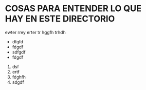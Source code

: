 # COSAS PARA ENTENDER LO QUE HAY EN ESTE DIRECTORIO

ewter
rrey
erter
tr
hggfh
trhdh
- dfgfd
- fdgdf
- sdfgdf
- fdgdf
1. dsf
2. ertf
3. fdghfh
4. sdgdf
